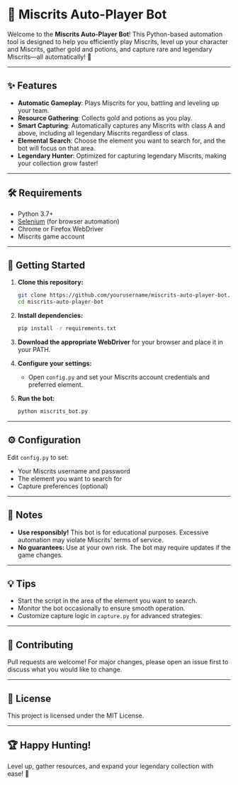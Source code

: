 # 🤖 Miscrits Auto-Player Bot

Welcome to the **Miscrits Auto-Player Bot**! This Python-based automation tool is designed to help you efficiently play Miscrits, level up your character and Miscrits, gather gold and potions, and capture rare and legendary Miscrits—all automatically! 🚀

---

## ✨ Features

- **Automatic Gameplay**: Plays Miscrits for you, battling and leveling up your team.
- **Resource Gathering**: Collects gold and potions as you play.
- **Smart Capturing**: Automatically captures any Miscrits with class A and above, including all legendary Miscrits regardless of class.
- **Elemental Search**: Choose the element you want to search for, and the bot will focus on that area.
- **Legendary Hunter**: Optimized for capturing legendary Miscrits, making your collection grow faster!

---

## 🛠️ Requirements

- Python 3.7+
- [Selenium](https://pypi.org/project/selenium/) (for browser automation)
- Chrome or Firefox WebDriver
- Miscrits game account

---

## 🚀 Getting Started

1. **Clone this repository:**
    ```bash
    git clone https://github.com/yourusername/miscrits-auto-player-bot.git
    cd miscrits-auto-player-bot
    ```

2. **Install dependencies:**
    ```bash
    pip install -r requirements.txt
    ```

3. **Download the appropriate WebDriver** for your browser and place it in your PATH.

4. **Configure your settings:**
    - Open `config.py` and set your Miscrits account credentials and preferred element.

5. **Run the bot:**
    ```bash
    python miscrits_bot.py
    ```

---

## ⚙️ Configuration

Edit `config.py` to set:
- Your Miscrits username and password
- The element you want to search for
- Capture preferences (optional)

---

## 📝 Notes

- **Use responsibly!** This bot is for educational purposes. Excessive automation may violate Miscrits' terms of service.
- **No guarantees:** Use at your own risk. The bot may require updates if the game changes.

---

## 💡 Tips

- Start the script in the area of the element you want to search.
- Monitor the bot occasionally to ensure smooth operation.
- Customize capture logic in `capture.py` for advanced strategies.

---

## 🤝 Contributing

Pull requests are welcome! For major changes, please open an issue first to discuss what you would like to change.

---

## 📄 License

This project is licensed under the MIT License.

---

## 🏆 Happy Hunting!

Level up, gather resources, and expand your legendary collection with ease! 🌟